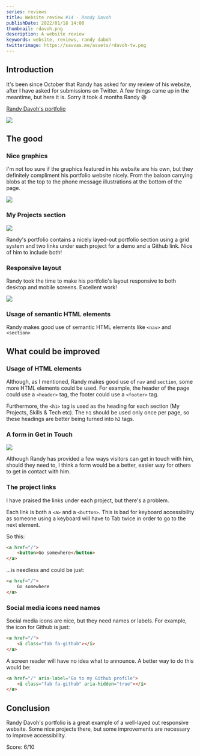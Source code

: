 ```yaml
---
series: reviews
title: Website review #14 - Randy Davoh
publishDate: 2022/01/18 14:00
thumbnail: rdavoh.png
description: A website review
keywords: website, reviews, randy daboh
twitterimage: https://savvas.me/assets/rdavoh-tw.png
---
```


## Introduction

It's been since October that Randy has asked for my review of his website, after I have asked for submissions on Twitter. A few things came up in the meantime, but here it is. Sorry it took 4 months Randy 😆

[Randy Davoh's portfolio](https://randys-portfolio.netlify.app/)

![](/assets/rdavoh01.png)

## The good

### Nice graphics

I'm not too sure if the graphics featured in his website are his own, but they definitely compliment his portfolio website nicely. From the baloon carrying blobs at the top to the phone message illustrations at the bottom of the page.

![](/assets/rdavoh02.png)

### My Projects section

![](/assets/rdavoh03.png)

Randy's portfolio contains a nicely layed-out portfolio section using a grid system and two links under each project for a demo and a Github link. Nice of him to include both!

### Responsive layout

Randy took the time to make his portfolio's layout responsive to both desktop and mobile screens. Excellent work!

![](/assets/rdavoh04.png)

### Usage of semantic HTML elements

Randy makes good use of semantic HTML elements like `<nav>` and `<section>`

## What could be improved

### Usage of HTML elements

Although, as I mentioned, Randy makes good use of `nav` and `section`, some more HTML elements could be used. For example, the header of the page could use a `<header>` tag, the footer could use a `<footer>` tag.

Furthermore, the `<h1>` tag is used as the heading for each section (My Projects, Skills & Tech etc). The `h1` should be used only once per page, so these headings are better being turned into `h2` tags.

### A form in Get in Touch

![](/assets/rdavoh05.png)

Although Randy has provided a few ways visitors can get in touch with him, should they need to, I think a form would be a better, easier way for others to get in contact with him.

### The project links

I have praised the links under each project, but there's a problem.

Each link is both a `<a>` and a `<button>`. This is bad for keyboard accessibility as someone using a keyboard will have to Tab twice in order to go to the next element.

So this:

```html
<a href="/">
    <button>Go somewhere</button>
</a>
```

...is needless and could be just:

```html
<a href="/">
    Go somewhere
</a>
```

### Social media icons need names

Social media icons are nice, but they need names or labels. For example, the icon for Github is just:

```html
<a href="/">
    <i class="fab fa-github"></i>
</a>
```

A screen reader will have no idea what to announce. A better way to do this would be:

```html
<a href="/" aria-label="Go to my Github profile">
    <i class="fab fa-github" aria-hidden="true"></i>
</a>
```

## Conclusion

Randy Davoh's portfolio is a great example of a well-layed out responsive website. Some nice projects there, but some improvements are necessary to improve accessibility.

Score: 6/10 
